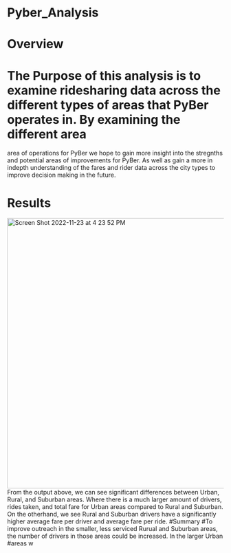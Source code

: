 # Pyber_Analysis
# Overview
  # The Purpose of this analysis is to examine ridesharing data across the different types of areas that PyBer operates in. By examining the different area   
  area of operations for PyBer we hope to gain more insight into the stregnths and potential areas of improvements for PyBer. As well as gain a more in 
  indepth understanding of the fares and rider data across the city types to improve decision making in the future.
# Results
<img width="629" alt="Screen Shot 2022-11-23 at 4 23 52 PM" src="https://user-images.githubusercontent.com/115109628/203662716-dcf0dcd7-c8df-407a-94ef-00b9929f02ed.png">
From the output above, we can see significant differences between Urban, Rural, and Suburban areas. Where there is a much larger amount of drivers, rides taken, and total fare for Urban areas compared to Rural and Suburban. On the otherhand, we see Rural and Suburban drivers have a significantly higher average fare per driver and average fare per ride. 
#Summary
#To improve outreach in the smaller, less serviced Rurual and Suburban areas, the number of drivers in those areas could be increased. In the larger Urban
#areas w
